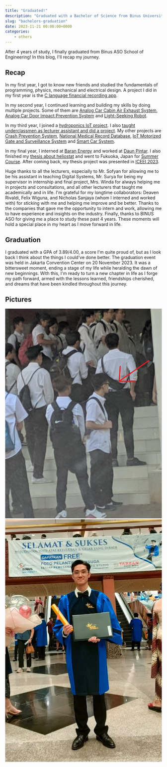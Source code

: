 ```yaml
---
title: "Graduated!"
description: "Graduated with a Bachelor of Science from Binus University."
slug: "bachelors-graduation"
date: 2023-11-21 00:00:00+0000
categories:
    - others
---
```


After 4 years of study, I finally graduated from Binus ASO School of Engineering! In this blog, I'll recap my journey.

## Recap

In my first year, I got to know new friends and studied the fundamentals of programming, physics, mechanical and electrical design. A project I did in my first year is the [C language financial recording app](/p/finance-record-c).

In my second year, I continued learning and building my skills by doing multiple projects. Some of them are [Analog Car Cabin Air Exhaust System](/p/car-cabin-exhaust), [Analog Car Door Impact Prevention System](/p/impact-prevention) and [Light-Seeking Robot](/p/light-seeking-robot).

In my third year, I joined a [hydroponics IoT project](/p/depok-iot-hydroponics). I also [taught underclassmen as lecturer assistant and did a project](/p/fir-iir-vhdl). My other projects are [Crash Prevention System](/p/crash-prevention), [National Medical Record Database](/p/medical-record-db), [IoT Motorized Gate and Surveillance System](/p/motorized-gate) and [Smart Car System](/p/smart-car).

In my final year, I interned at [Baran Energy](/p/baran-internship) and worked at [Daun Pintar](/p/daun-pintar). I also finished my [thesis about heliostat](/p/heliostat) and went to Fukuoka, Japan for [Summer Course](/p/summer-course-23). After coming back, my thesis project was presented in [ICEEI 2023](/p/iceei-2023).

Huge thanks to all the lecturers, especially to Mr. Sofyan for allowing me to be his assistant in teaching Digital Systems, Mr. Surya for being my supervisor in internship and final project, Mrs. Winda for always helping me in projects and consultations, and all other lecturers that taught me academically and in life. I'm grateful for my longtime collaborators: Deaven Rivaldi, Felix Wiguna, and Nicholas Sanjaya (whom I interned and worked with) for sticking with me and helping me improve and be better. Thanks to the companies that gave me the opportunity to intern and work, allowing me to have experience and insights on the industry. Finally, thanks to BINUS ASO for giving me a place to study these past 4 years. These moments will hold a special place in my heart as I move forward in life.

## Graduation

I graduated with a GPA of 3.89/4.00, a score I'm quite proud of, but as I look back I think about the things I could've done better. The graduation event was held in Jakarta Convention Center on 20 November 2023. It was a bittersweet moment, ending a stage of my life while heralding the dawn of new beginnings. With this, I'm ready to turn a new chapter in life as I forge my path forward, armed with the lessons learned, friendships cherished, and dreams that have been kindled throughout this journey.

## Pictures

![My first day in campus. I'm the one pointed to with the red arrow.](first.jpg) 
![My graduation day.](final.jpg)